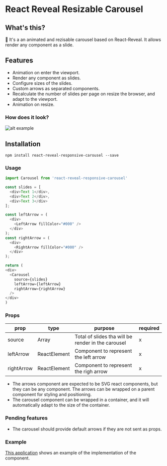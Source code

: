 # React Reveal Resizable Carousel

## What's this?
:movie_camera: It's a an animated and rezisable carousel based on React-Reveal. It allows render any component as a slide.

## Features
- Animation on enter the viewport.
- Render any component as slides.
- Configure sizes of the slides.
- Custom arrows as separated components.
- Recalculate the number of slides per page on resize the browser, and adapt to the viewport.
- Animation on resize.

### How does it look?
![alt example](https://user-images.githubusercontent.com/2318870/102021253-dd207e80-3d7e-11eb-9ce1-1a70ca3848a4.gif)


## Installation
```
npm install react-reveal-responsive-carousel --save
```

### Usage

```js
import Carousel from 'react-reveal-responsive-carousel'

const slides = [
  <div>Text 1</div>,
  <div>Text 2</div>,
  <div>Text 3</div>
];

const leftArrow = (
  <div>
    <LeftArrow fillColor="#000" />
  </div>
);
const rightArrow = (
  <div>
    <RightArrow fillColor="#000" />
  </div>
);

return (
<div>
  <Carousel
    source={slides}
    leftArrow={leftArrow}
    rightArrow={rightArrow}
  />
</div>
)
```

### Props
|  prop       |  type                | purpose                                             |  required  |
|-------------|----------------------|-----------------------------------------------------|-----------|
|  source     |  Array<ReactElement> | Total of slides tha will be render in the carousel  |      x    |
|  leftArrow  |  ReactElement        | Component to represent the left arrow               |      x    |
|  rightArrow |  ReactElement        | Component to represent the righ arrow               |      x    |


- The arrows component are expected to be SVG react components, but they can be any component. The arrows can be wrapped on a parent component for styling and positioning.
- The carousel component can be wrapped in a container, and it will automatically adapt to the size of the container.

### Pending features
- The carousel should provide default arrows if they are not sent as props.

### Example
[This application](https://mockflix.netlify.app/search) shows an example of the implementation of the component.
